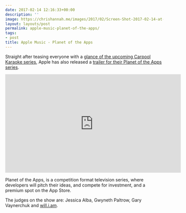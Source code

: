 ```yaml
---
date: 2017-02-14 12:16:33+00:00
description: ''
image: https://chrishannah.me/images/2017/02/Screen-Shot-2017-02-14-at-12-09-31-1.png
layout: layouts/post
permalink: apple-music-planet-of-the-apps/
tags:
- post
title: Apple Music - Planet of the Apps
---
```


<div class="kg-card-markdown">
<p>Straight after teasing everyone with a <a href="http://radicalthinker.net/apple-music-carpool-karaoke-the-series/">glance of the upcoming Carpool Karaoke series</a>, Apple has also released a <a href="https://www.youtube.com/watch?v=0RInsFIWl-Q">trailer for their Planet of the Apps series</a>.</p>
<div class="video-container"><iframe src="https://www.youtube.com/embed/0RInsFIWl-Q" width="560" height="315" frameborder="0" allowfullscreen="allowfullscreen"></iframe></div>
<p>Planet of the Apps, is a competition format television series, where developers will pitch their ideas, and compete for investment, and a premium spot on the App Store.</p>
<p>The judges on the show are: Jessica Alba, Gwyneth Paltrow, Gary Vaynerchuk and <a href="http://will.i.am">will.i.am</a>.</p>
</div>
